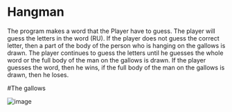 # Hangman

The program makes a word that the Player have to guess. The player will guess the letters in the word (RU). If the player does not guess the correct letter, then a part of the body of the person who is hanging on the gallows is drawn. The player continues to guess the letters until he guesses the whole word or the full body of the man on the gallows is drawn. If the player guesses the word, then he wins, if the full body of the man on the gallows is drawn, then he loses.

#The gallows

![image](https://github.com/Mich4107/Hangman/assets/146230355/569296e8-09af-4817-8509-af7eedf85d12)


